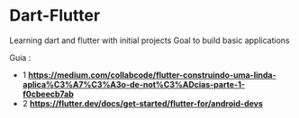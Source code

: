 # Dart-Flutter
Learning dart and flutter with initial projects
Goal to build basic applications


Guia :
* 1 **https://medium.com/collabcode/flutter-construindo-uma-linda-aplica%C3%A7%C3%A3o-de-not%C3%ADcias-parte-1-f0cbeecb7ab**
* 2 **https://flutter.dev/docs/get-started/flutter-for/android-devs**
